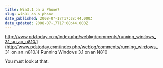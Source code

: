 ```yaml
---
title: Win3.1 on a Phone?
slug: win31-on-a-phone
date_published: 2008-07-17T17:08:44.000Z
date_updated: 2008-07-17T17:08:44.000Z
---
```


[http://www.pdatoday.com/index.php/weblog/comments/running_windows_31_on_an_n810/](http://www.pdatoday.com/index.php/weblog/comments/running_windows_31_on_an_n810/)[ Running Windows 3.1 on an N810](http://www.pdatoday.com/index.php/weblog/comments/running_windows_31_on_an_n810/)

You must look at that.
